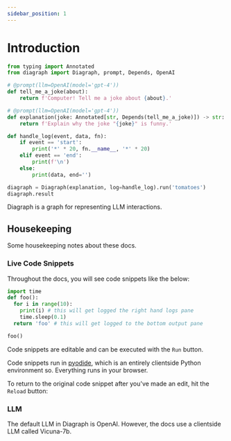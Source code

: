 ```yaml
---
sidebar_position: 1
---
```


# Introduction

```python live
from typing import Annotated
from diagraph import Diagraph, prompt, Depends, OpenAI

# @prompt(llm=OpenAI(model='gpt-4'))
def tell_me_a_joke(about):
    return f'Computer! Tell me a joke about {about}.'

# @prompt(llm=OpenAI(model='gpt-4'))
def explanation(joke: Annotated[str, Depends(tell_me_a_joke)]) -> str:
    return f'Explain why the joke "{joke}" is funny.'

def handle_log(event, data, fn):
    if event == 'start':
        print('*' * 20, fn.__name__, '*' * 20)
    elif event == 'end':
        print(f'\n')        
    else:
        print(data, end='')

diagraph = Diagraph(explanation, log=handle_log).run('tomatoes')
diagraph.result

```

Diagraph is a graph for representing LLM interactions.

## Housekeeping

Some housekeeping notes about these docs.

### Live Code Snippets

Throughout the docs, you will see code snippets like the below:

```python live
import time
def foo():
  for i in range(10):
    print(i) # this will get logged the right hand logs pane
    time.sleep(0.1)
  return 'foo' # this will get logged to the bottom output pane

foo()
```

Code snippets are editable and can be executed with the `Run` button.

Code snippets run in [pyodide](https://pyodide.org/en/stable/), which is an entirely clientside Python environment so. Everything runs in your browser.

To return to the original code snippet after you've made an edit, hit the `Reload` button:

<sl-icon-button disabled name="arrow-clockwise" label="Reload Code Snippet"></sl-icon-button>

### LLM

The default LLM in Diagraph is OpenAI. However, the docs use a clientside LLM called Vicuna-7b.
